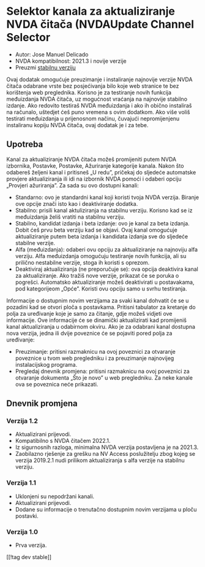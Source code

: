# Selektor kanala za aktualiziranje NVDA čitača (NVDAUpdate Channel Selector #

* Autor: Jose Manuel Delicado
* NVDA kompatibilnost: 2021.3 i novije verzije
* Preuzmi [stabilnu verziju][1]

Ovaj dodatak omogućuje preuzimanje i instaliranje najnovije verzije NVDA
čitača odabrane vrste bez posjećivanja bilo koje web stranice te bez
korištenja web preglednika. Korisno je za testiranje novih funkcija
međuizdanja NVDA čitača, uz mogućnost vraćanja na najnovije stabilno
izdanje. Ako redovito testiraš NVDA međuizdanja i ako ih obično instaliraš
na računalo, uštedjet ćeš puno vremena s ovim dodatkom. Ako više voliš
testirati međuizdanja u prijenosnom načinu, čuvajući nepromijenjenu
instaliranu kopiju NVDA čitača, ovaj dodatak je i za tebe.

## Upotreba

Kanal za aktualiziranje NVDA čitača možeš promijeniti putem NVDA izbornika,
Postavke, Postavke, Ažuriranje kategorije kanala. Nakon što odabereš željeni
kanal i pritisneš „U redu”, pričekaj do sljedeće automatske provjere
aktualiziranja ili idi na izbornik NVDA pomoći i odaberi opciju „Provjeri
ažuriranja”. Za sada su ovo dostupni kanali:

* Standarno: ovo je standardni kanal koji koristi tvoja NVDA
  verzija. Biranje ove opcije znači isto kao i deaktiviranje dodatka.
* Stabilno: prisili kanal aktuliziranja na stabilnu verziju. Korisno kad se
  iz međuizdanja želiš vratiti na stabilnu verziju.
* Stabilno, kandidat izdanja i beta izdanje: ovo je kanal za beta
  izdanja. Dobit ćeš prvu beta verziju kad se objavi. Ovaj kanal omogućuje
  aktualiziranje putem beta izdanja i kandidata izdanja sve do sljedeće
  stabilne verzije.
* Alfa (međuizdanja): odaberi ovu opciju za aktualiziranje na najnoviju alfa
  verziju. Alfa međuizdanja omogućuju testiranje novih funkcija, ali su
  prilično nestabilne verzije, stoga ih koristi s oprezom.
* Deaktiviraj aktualiziranja (ne preporučuje se): ova opcija deaktivira
  kanal za aktualiziranje. Ako tražiš nove verzije, prikazat će se poruka o
  pogrešci. Automatsko aktualiziranje možeš deaktivirati u postavakama, pod
  kategorijeom „Opće”. Koristi ovu opciju samo u svrhu testiranja.

Informacije o dostupnim novim verzijama za svaki kanal dohvatit će se u
pozadini kad se otvori ploča s postavkama. Pritisni tabulator za kretanje do
polja za uređivanje koje je samo za čitanje, gdje možeš vidjeti ove
informacije. Ove informacije će se dinamički aktualizirati kad promijeniš
kanal aktualiziranja u odabirnom okviru. Ako je za odabrani kanal dostupna
nova verzija, jedna ili dvije poveznice će se pojaviti pored polja za
uređivanje:

* Preuzimanje: pritisni razmaknicu na ovoj poveznici za otvaranje poveznice
  u tvom web pregledniku i za preuzimanje najnovijeg instalacijskog
  programa.
* Pregledaj dnevnik promjena: pritisni razmaknicu na ovoj poveznici za
  otvaranje dokumenta „Što je novo” u web pregledniku. Za neke kanale ova se
  poveznica neće prikazati.

## Dnevnik promjena

### Verzija 1.2

* Aktualizirani prijevodi.
* Kompatibilno s NVDA čitačem 2022.1.
* Iz sigurnosnih razloga, minimalna NVDA verzija postavljena je na 2021.3.
* Zaobilazno rješenje za grešku na NV Access poslužitelju zbog kojeg se
  verzija 2019.2.1 nudi prilikom aktualiziranja s alfa verzije na stabilnu
  verziju.

### Verzija 1.1

* Uklonjeni su nepodržani kanali.
* Aktualizirani prijevodi.
* Dodane su informacije o trenutačno dostupnim novim verzijama u ploču
  postavki.

### Verzija 1.0

* Prva verzija.

[[!tag dev stable]]

[1]: https://addons.nvda-project.org/files/get.php?file=updchannelselect
